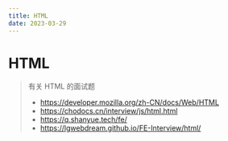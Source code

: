 ```yaml
---
title: HTML
date: 2023-03-29
---
```


# HTML

> 有关 HTML 的面试题
> - https://developer.mozilla.org/zh-CN/docs/Web/HTML
> - https://chodocs.cn/interview/js/html.html
> - https://q.shanyue.tech/fe/
> - https://lgwebdream.github.io/FE-Interview/html/

## 